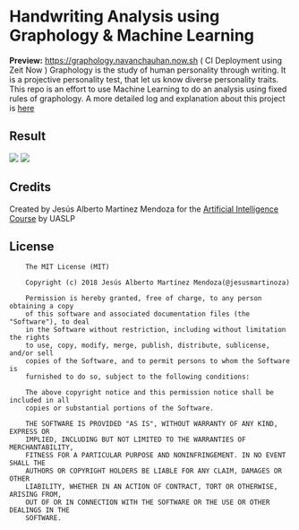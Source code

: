 # Handwriting Analysis using Graphology & Machine Learning

**Preview:** https://graphology.navanchauhan.now.sh ( CI Deployment using Zeit Now )
Graphology is the study of human personality through writing. It is a projective personality test, that let us know diverse personality traits.
This repo is an effort to use Machine Learning to do an analysis using fixed rules of graphology. A more detailed log and explanation about this project is [here](https://github.com/jesusmartinoza/Graphology-ML/blob/master/Report.pdf)

## Result
![](https://github.com/jesusmartinoza/Graphology-ML/blob/master/Assets/web-platform1.png?raw=true)
![](https://github.com/jesusmartinoza/Graphology-ML/blob/master/Assets/web-platform2.png?raw=true)

## Credits
Created by Jesús Alberto Martínez Mendoza for the [Artificial Intelligence Course](chrome-extension://oemmndcbldboiebfnladdacbdfmadadm/https://infocomp.ingenieria.uaslp.mx/cominf/public/docs/temarios/2812.pdf) by UASLP


## License
```
    The MIT License (MIT)

    Copyright (c) 2018 Jesús Alberto Martínez Mendoza(@jesusmartinoza)

    Permission is hereby granted, free of charge, to any person obtaining a copy
    of this software and associated documentation files (the "Software"), to deal
    in the Software without restriction, including without limitation the rights
    to use, copy, modify, merge, publish, distribute, sublicense, and/or sell
    copies of the Software, and to permit persons to whom the Software is
    furnished to do so, subject to the following conditions:

    The above copyright notice and this permission notice shall be included in all
    copies or substantial portions of the Software.

    THE SOFTWARE IS PROVIDED "AS IS", WITHOUT WARRANTY OF ANY KIND, EXPRESS OR
    IMPLIED, INCLUDING BUT NOT LIMITED TO THE WARRANTIES OF MERCHANTABILITY,
    FITNESS FOR A PARTICULAR PURPOSE AND NONINFRINGEMENT. IN NO EVENT SHALL THE
    AUTHORS OR COPYRIGHT HOLDERS BE LIABLE FOR ANY CLAIM, DAMAGES OR OTHER
    LIABILITY, WHETHER IN AN ACTION OF CONTRACT, TORT OR OTHERWISE, ARISING FROM,
    OUT OF OR IN CONNECTION WITH THE SOFTWARE OR THE USE OR OTHER DEALINGS IN THE
    SOFTWARE.

```
